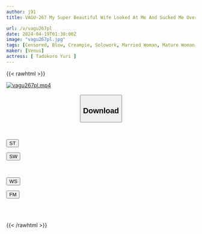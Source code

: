 ```yaml
---
author: j91
title: VAGU-267 My Super Beautiful Wife Looked At Me And Sucked Me Over And Over Again, And I Exploded Over And Over Again. Yuri Tadokoro

url: /v/vagu267pl
date: 2024-04-19T01:30:00Z
image: "vagu267pl.jpg"
tags: [Censored, Blow, Creampie, Solowork, Married Woman, Mature Woman, Deep Throating	]
maker: [Venus]
actress: [ Tadokoro Yuri ]
---
```



{{< rawhtml >}}

<div class="video" data-videoid="0pebjq4ZZ9hA3A">
    <a href="javascript:;">
        <img src="/v/vagu267pl/vagu267pl.jpg" width="WIDTH" height="HEIGHT" alt="vagu267pl.mp4" loading="lazy">
    </a>
</div>

<script type="text/javascript" src="https://j91.asia/asset/on-demand-st.js"></script>

<br>
  <link rel="stylesheet" href="https://j91.asia/asset/bs5.css">
  
  <center>
  <button class="btn btn-primary" type="button" data-bs-toggle="collapse" data-bs-target=".multi-collapse" aria-expanded="false" aria-controls="multiCollapseExample1 multiCollapseExample2"><h2>Download</h2></button></center>
</p>
<div class="row">
  <div class="col">
    <div class="collapse multi-collapse" id="multiCollapseExample1">
      <div class="card card-body">
	      	      <br>
<div class="buttons">  
<p><a href="https://streamtape.to/v/0pebjq4ZZ9hA3A" target="_blank"><button class="btn-hover color-3"><i class="fa fa-download"></i> ST</button></a></p>
<p><a href="https://asnwish.com/gko5n15ctk6d" target="_blank"><button class="btn-hover color-2"><i class="fa fa-download"></i> SW</button></a></p></div>
    </div>
  </div>
</div>
  <div class="col">
    <div class="collapse multi-collapse" id="multiCollapseExample2">
      <div class="card card-body">
	      <br>
<div class="buttons">
<p><a href="https://wolfstream.tv/2c709acykiks"><button class="btn-hover color-9"><i class="fa fa-download"></i> WS</button></a></p>
<p><a href="https://filemoon.sx/d/q1x5prn4ni0k"><button class="btn-hover color-8"><i class="fa fa-download"></i> FM</button></a></p></div>
<br><br>
      </div>
    </div>
  </div>
</div>

{{< /rawhtml >}}